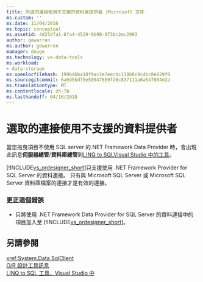 ```yaml
---
title: 所選的連接使用不支援的資料庫提供者 |Microsoft 文件
ms.custom: ''
ms.date: 11/04/2016
ms.topic: conceptual
ms.assetid: 4d25dfa1-8fa4-4529-9b90-973bc2ec2993
author: gewarren
ms.author: gewarren
manager: douge
ms.technology: vs-data-tools
ms.workload:
- data-storage
ms.openlocfilehash: 199bd6ba18f9ac2e7eecbc13868c8c4bc8e829f0
ms.sourcegitcommit: 6a9d5bd75e50947659fd6c837111a6a547884e2a
ms.translationtype: MT
ms.contentlocale: zh-TW
ms.lasthandoff: 04/16/2018
---
```

# <a name="the-selected-connection-uses-an-unsupported-database-provider"></a>選取的連接使用不支援的資料提供者
當您拖曳項目不使用 SQL server 的.NET Framework Data Provider 時，會出現此訊息**伺服器總管**/**資料庫總管**到[LINQ to SQLVisual Studio 中的工具](../data-tools/linq-to-sql-tools-in-visual-studio2.md)。  
  
 [!INCLUDE[vs_ordesigner_short](../data-tools/includes/vs_ordesigner_short_md.md)]只支援使用 .NET Framework Provider for SQL Server 的資料連接。 只有與 Microsoft SQL Server 或 Microsoft SQL Server 資料庫檔案的連接才是有效的連接。  
  
### <a name="to-correct-this-error"></a>更正這個錯誤  
  
-   只將使用 .NET Framework Data Provider for SQL Server 的資料連接中的項目加入至 [!INCLUDE[vs_ordesigner_short](../data-tools/includes/vs_ordesigner_short_md.md)]。  
  
## <a name="see-also"></a>另請參閱
<xref:System.Data.SqlClient>  
[O/R 設計工具訊息](../data-tools/o-r-designer-messages.md)  
[LINQ to SQL 工具，Visual Studio 中](../data-tools/linq-to-sql-tools-in-visual-studio2.md)
